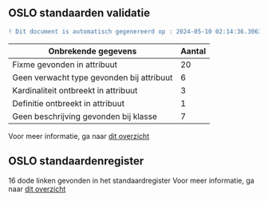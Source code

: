 ## OSLO standaarden validatie
```diff
! Dit document is automatisch gegenereerd op : 2024-05-10 02:14:36.306394
```

| Onbrekende gegevens               | Aantal  |
| ----------------------------              | --------------------------  |
| Fixme gevonden in attribuut               | 20  |
| Geen verwacht type gevonden bij attribuut | 6  |
| Kardinaliteit ontbreekt in attribuut      | 3  |
| Definitie ontbreekt in attribuut          | 1  |
| Geen beschrijving gevonden bij klasse     | 7  |

Voor meer informatie, ga naar [dit overzicht](output/controle_applicatieprofiel.md)

## OSLO standaardenregister

16 dode linken gevonden in het standaardregister
Voor meer informatie, ga naar [dit overzicht](output/dead_links.md)